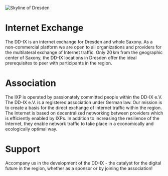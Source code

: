 ![Skyline of Dresden](dd-skyline.webp)


# Internet Exchange


The DD-IX is an internet exchange for Dresden and whole Saxony. As a non-commercial platform
we are open to all organizations and providers for the multilateral exchange of Internet traffic.
Only 20 km from the geographic center of Saxony, the DD-IX locations in Dresden offer the ideal
prerequisites to peer with participants in the region.


# Association


The IXP is operated by passionately committed people within the DD-IX e.V. The DD-IX e.V. is a registered
association under German law. Our mission is to create a basis for the direct exchange of internet traffic
within the region. The Internet is based on decentralized networking between providers which is efficiently enabled by IXPs. In addition to increasing the resilience of the Internet, they enable network traffic to take place in a economically and ecologically optimal way.


# Support


Accompany us in the development of the DD-IX - the catalyst for the digital future in the region,
whether as a sponsor or by joining the association!
